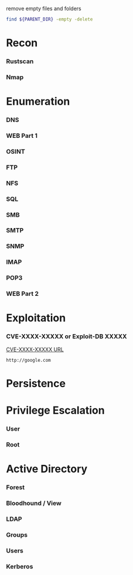 remove empty files and folders

```bash
find ${PARENT_DIR} -empty -delete
```

# Recon

### Rustscan

### Nmap

# Enumeration

### DNS

### WEB Part 1

### OSINT

### FTP

### NFS

### SQL

### SMB

### SMTP

### SNMP

### IMAP

### POP3

### WEB Part 2

# Exploitation

### CVE-XXXX-XXXXX or Exploit-DB XXXXX

[CVE-XXXX-XXXXX URL](http://google.com)

```
http://google.com
```

# Persistence

# Privilege Escalation

### User

### Root

# Active Directory

### Forest

### Bloodhound / View

### LDAP

### Groups

### Users

### Kerberos